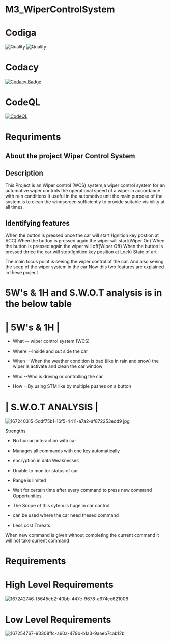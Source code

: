 # M3_WiperControlSystem
# Codiga 
![Quality](https://api.codiga.io/project/33348/score/svg)
![Quality](https://api.codiga.io/project/33348/status/svg)

# Codacy
[![Codacy Badge](https://app.codacy.com/project/badge/Grade/f035c208b8224c6880bc6addf055f9cc)](https://www.codacy.com/gh/Mshadab123/M3_WiperControlSystem/dashboard?utm_source=github.com&amp;utm_medium=referral&amp;utm_content=Mshadab123/M3_WiperControlSystem&amp;utm_campaign=Badge_Grade)
# CodeQL
[![CodeQL](https://github.com/Mshadab123/M3_WiperControlSystem/actions/workflows/c-cpp.yml/badge.svg)](https://github.com/Mshadab123/M3_WiperControlSystem/actions/workflows/c-cpp.yml)

# Requriments

## About the project Wiper Control System

## Description

This Project is an Wiper control (WCS) system,a wiper control system for an automotive wiper controls the operational speed of a wiper in accordance with rain conditions.It useful in the automotive unit the main purpose of the system is to clean the windscreen sufficiently to provide suitable visibility at all times.

## Identifying features

When the button is pressed once the car will start (Ignition key postion at ACC)
When the button is pressed again the wiper will start(Wiper On)
When the button is pressed again the wiper will off(Wiper Off)
When the button is pressed thrice the car will stop(Ignition key position at Lock)
State of art

The main focus point is seeing the wiper control of the car.
And also seeing the seep of the wiper system in the car
Now this two features are explained in these project

# 5W's & 1H and S.W.O.T analysis is in the below table

# | 5W's & 1H |

* What
-- wiper control system (WCS)

* Where 
--Inside and out side the car

* When
--When the weather condition is bad (like in rain and snow) the wiper is activate and clean the car window

* Who
--Who is driving or controlling the car

* How
--By using STM like by multiple pushes on a button

# | S.W.O.T ANALYSIS |
![167240315-5ddf75b1-16f5-4411-a7a2-af872253edd9 jpg](https://user-images.githubusercontent.com/101493917/168131627-d7a46e8e-c9ec-4c09-96cc-d3fcd6769268.png)


Strengths

 * No human interaction with car

 * Manages all commands with one key automatically

 * encryption in data Weaknesses

 * Unable to monitor status of car

 * Range is limited

 * Wait for certain time after every command to press new command Opportunities

 * The Scope of this sytem is huge in car control

 * can be used where the car need thesed command

 * Less cost Threats

  When new command is given without completing the current command it will not take current command

# Requirements

# High Level Requirements

![167242746-f5645eb2-40bb-447e-9678-a674ce621008](https://user-images.githubusercontent.com/101493917/168131377-b45ef252-d425-41c9-811c-4860bbdf40a4.jpg)


# Low Level Requirements
![167254767-93308ffc-a60a-479b-b1a3-9aaeb7cab12b](https://user-images.githubusercontent.com/101493917/168131396-3326120c-69b6-435a-8948-1abd53683cef.jpg)

